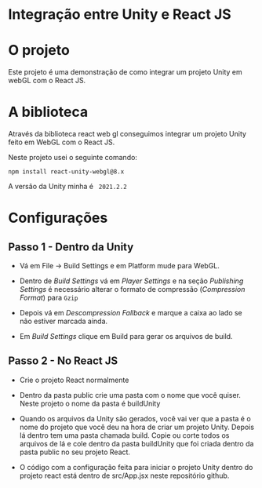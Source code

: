 # Integração entre Unity e React JS

# O projeto 

Este projeto é uma demonstração de como integrar um projeto Unity em webGL com o React JS. 
# A biblioteca

Através da biblioteca react web gl conseguimos integrar um projeto Unity feito em WebGL com o React JS.

Neste projeto usei o seguinte comando:

```shell
npm install react-unity-webgl@8.x
```

A versão da Unity minha é ``` 2021.2.2```

# Configurações


## Passo 1 - Dentro da Unity

- Vá em File -> Build Settings e em Platform mude para WebGL.

- Dentro de *Build Settings*  vá em *Player Settings*  e  na seção *Publishing Settings* é necessário alterar o formato de compressão (*Compression Format*) para ```Gzip```

 - Depois vá em *Descompression Fallback* e marque a caixa ao lado se não estiver marcada ainda.

 - Em *Build Settings* clique em Build para gerar os arquivos de build.

## Passo 2 - No React JS 

- Crie o projeto React normalmente

- Dentro da pasta public crie uma pasta com o nome que você quiser. Neste projeto o nome da pasta é buildUnity

- Quando os arquivos da Unity são gerados, você vai ver que a pasta é o nome do projeto que você deu na hora de criar um projeto Unity. Depois lá dentro tem uma pasta chamada build. Copie ou corte todos os arquivos de lá e cole dentro da pasta buildUnity que foi criada dentro da pasta public no seu projeto React.

- O código com a configuração feita para iniciar o projeto Unity dentro do projeto react está dentro de src/App.jsx neste repositório github.







